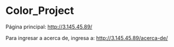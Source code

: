 # Color_Project

Página principal: http://3.145.45.89/

Para ingresar a acerca de, ingresa a: http://3.145.45.89/acerca-de/
